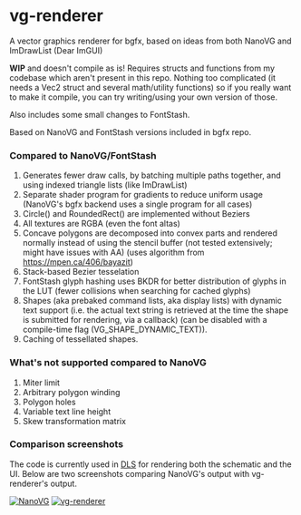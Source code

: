 # vg-renderer

A vector graphics renderer for bgfx, based on ideas from both NanoVG and ImDrawList (Dear ImGUI)

**WIP** and doesn't compile as is! Requires structs and functions from my codebase which aren't present in this repo. Nothing too complicated (it needs a Vec2 struct and several math/utility functions) so if you really want to make it compile, you can try writing/using your own version of those.

Also includes some small changes to FontStash.

Based on NanoVG and FontStash versions included in bgfx repo.

### Compared to NanoVG/FontStash

1. Generates fewer draw calls, by batching multiple paths together, and using indexed triangle lists (like ImDrawList)
2. Separate shader program for gradients to reduce uniform usage (NanoVG's bgfx backend uses a single program for all cases)
3. Circle() and RoundedRect() are implemented without Beziers
4. All textures are RGBA (even the font altas)
5. Concave polygons are decomposed into convex parts and rendered normally instead of using the stencil buffer (not tested extensively; might have issues with AA) (uses algorithm from https://mpen.ca/406/bayazit)
6. Stack-based Bezier tesselation
7. FontStash glyph hashing uses BKDR for better distribution of glyphs in the LUT (fewer collisions when searching for cached glyphs)
8. Shapes (aka prebaked command lists, aka display lists) with dynamic text support (i.e. the actual text string is retrieved at the time the shape is submitted for rendering, via a callback) (can be disabled with a compile-time flag (VG_SHAPE_DYNAMIC_TEXT)).
9. Caching of tessellated shapes.

### What's not supported compared to NanoVG

1. Miter limit
2. Arbitrary polygon winding
3. Polygon holes
4. Variable text line height
5. Skew transformation matrix

### Comparison screenshots

The code is currently used in [DLS](http://makingartstudios.itch.io/dls) for rendering both the schematic and the UI. Below are two screenshots comparing NanoVG's output with vg-renderer's output.

[![NanoVG](https://raw.githubusercontent.com/jdryg/vg-renderer/master/img/i8080_nanovg.png)](https://raw.githubusercontent.com/jdryg/vg-renderer/master/img/i8080_nanovg.png)
[![vg-renderer](https://raw.githubusercontent.com/jdryg/vg-renderer/master/img/i8080_vg_renderer.png)](https://raw.githubusercontent.com/jdryg/vg-renderer/master/img/i8080_vg_renderer.png)
